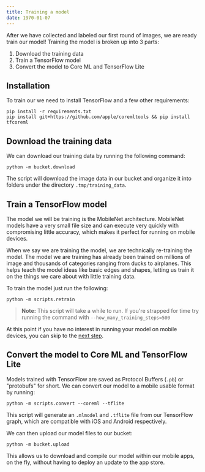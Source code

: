 ```yaml
---
title: Training a model
date: 1970-01-07
---
```

After we have collected and labeled our first round of images, we are ready train our model! Training the model is broken up into 3 parts:
1. Download the training data
2. Train a TensorFlow model
3. Convert the model to Core ML and TensorFlow Lite

## Installation
To train our we need to install TensorFlow and a few other requirements:
```
pip install -r requirements.txt
pip install git+https://github.com/apple/coremltools && pip install tfcoreml
```

## Download the training data
We can download our training data by running the following command:
```
python -m bucket.download
```

The script will download the image data in our bucket and organize it into folders under the directory `.tmp/training_data`.

## Train a TensorFlow model
The model we will be training is the MobileNet architecture. MobileNet models have a very small file size and can execute very quickly with compromising little accuracy, which makes it perfect for running on mobile devices.

When we say we are training the model, we are technically re-training the model. The model we are training has already been trained on millions of image and thousands of categories ranging from ducks to airplanes. This helps teach the model ideas like basic edges and shapes, letting us train it on the things we care about with little training data.

To train the model just run the following:
```
python -m scripts.retrain
```
> **Note:** This script will take a while to run. If you're strapped for time try running the command with `--how_many_training_steps=500`

At this point if you have no interest in running your model on mobile devices, you can skip to the [next step](8).

## Convert the model to Core ML and TensorFlow Lite
Models trained with TensorFlow are saved as Protocol Buffers (`.pb`) or "protobufs" for short. We can convert our model to a mobile usable format by running:
```
python -m scripts.convert --coreml --tflite
```
This script will generate an `.mlmodel` and `.tflite` file from our TensorFlow graph, which are compatible with iOS and Android respectively.

We can then upload our model files to our bucket:
```
python -m bucket.upload
```
This allows us to download and compile our model within our mobile apps, on the fly, without having to deploy an update to the app store.
